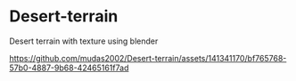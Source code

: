 # Desert-terrain
 Desert terrain with texture using blender 

https://github.com/mudas2002/Desert-terrain/assets/141341170/bf765768-57b0-4887-9b68-42465161f7ad
